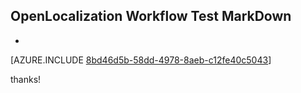 ## OpenLocalization Workflow Test MarkDown
* 

[AZURE.INCLUDE [8bd46d5b-58dd-4978-8aeb-c12fe40c5043](calleeMd1.md)]

 
thanks!